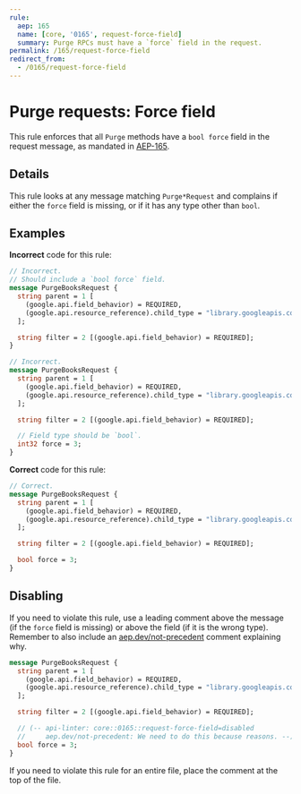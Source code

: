 ```yaml
---
rule:
  aep: 165
  name: [core, '0165', request-force-field]
  summary: Purge RPCs must have a `force` field in the request.
permalink: /165/request-force-field
redirect_from:
  - /0165/request-force-field
---
```


# Purge requests: Force field

This rule enforces that all `Purge` methods have a `bool force`
field in the request message, as mandated in [AEP-165][].

## Details

This rule looks at any message matching `Purge*Request` and complains if
either the `force` field is missing, or if it has any type other than `bool`.

## Examples

**Incorrect** code for this rule:

```proto
// Incorrect.
// Should include a `bool force` field.
message PurgeBooksRequest {
  string parent = 1 [
    (google.api.field_behavior) = REQUIRED,
    (google.api.resource_reference).child_type = "library.googleapis.com/Book"
  ];

  string filter = 2 [(google.api.field_behavior) = REQUIRED];
}
```

```proto
// Incorrect.
message PurgeBooksRequest {
  string parent = 1 [
    (google.api.field_behavior) = REQUIRED,
    (google.api.resource_reference).child_type = "library.googleapis.com/Book"
  ];

  string filter = 2 [(google.api.field_behavior) = REQUIRED];

  // Field type should be `bool`.
  int32 force = 3;
}
```

**Correct** code for this rule:

```proto
// Correct.
message PurgeBooksRequest {
  string parent = 1 [
    (google.api.field_behavior) = REQUIRED,
    (google.api.resource_reference).child_type = "library.googleapis.com/Book"
  ];

  string filter = 2 [(google.api.field_behavior) = REQUIRED];

  bool force = 3;
}
```

## Disabling

If you need to violate this rule, use a leading comment above the message (if
the `force` field is missing) or above the field (if it is the wrong type).
Remember to also include an [aep.dev/not-precedent][] comment explaining why.

```proto
message PurgeBooksRequest {
  string parent = 1 [
    (google.api.field_behavior) = REQUIRED,
    (google.api.resource_reference).child_type = "library.googleapis.com/Book"
  ];

  string filter = 2 [(google.api.field_behavior) = REQUIRED];

  // (-- api-linter: core::0165::request-force-field=disabled
  //     aep.dev/not-precedent: We need to do this because reasons. --)
  bool force = 3;
}
```

If you need to violate this rule for an entire file, place the comment at the
top of the file.

[aep-165]: https://aep.dev/165
[aep.dev/not-precedent]: https://aep.dev/not-precedent
